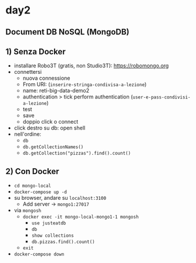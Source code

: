 # day2
Document DB NoSQL (MongoDB)
---

## 1) Senza Docker

- installare Robo3T (gratis, non Studio3T): https://robomongo.org
- connettersi
  - nuova connessione
  - From URI: (`inserire-stringa-condivisa-a-lezione`)
  - name: reti-big-data-demo2
  - authentication > tick perform authentication (`user-e-pass-condivisi-a-lezione`)
  - test
  - save
  - doppio click o connect
- click destro su db: open shell
- nell'ordine:
  - `db`
  - `db.getCollectionNames()`
  - `db.getCollection("pizzas").find().count()`

## 2) Con Docker

- `cd mongo-local`
- `docker-compose up -d`
- su browser, andare su `localhost:3100`
  - Add server -> `mongo1:27017`
- via `mongosh`
  - `docker exec -it mongo-local-mongo1-1 mongosh`
    - `use justeatdb`
    - `db`
    - `show collections`
    - `db.pizzas.find().count()`
  - `exit`
- `docker-compose down`
